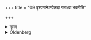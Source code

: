 +++
title = "09 दृश्यमानेऽप्येकदा गताध्वा भवतीति"

+++

<details><summary>मूलम्</summary>

दृश्यमानेऽप्येकदा गताध्वा भवतीति ९
</details>

<details><summary>Oldenberg</summary>

9. Sometimes he may also while (the moon) is (still) visible (accept it as the day of new-moon); for (already then the moon) has made its way.
</details>
